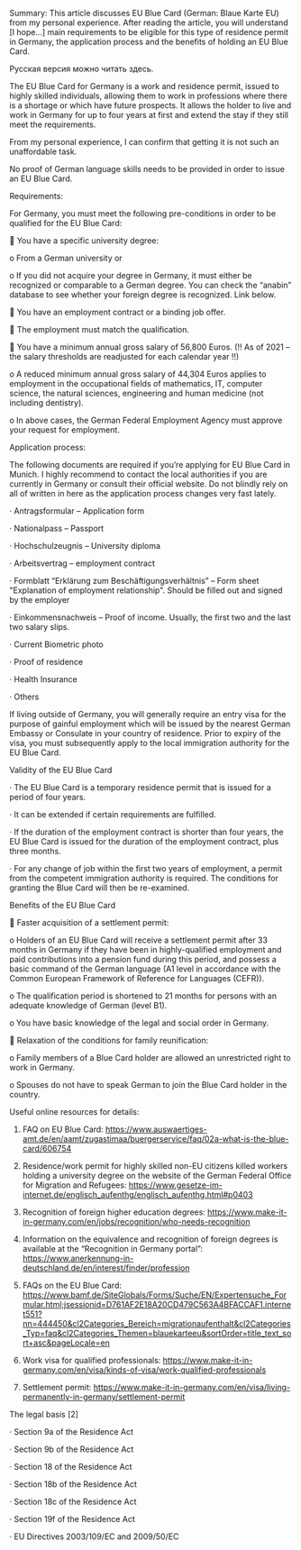 Summary: This article discusses EU Blue Card (German: Blaue Karte EU) from my personal experience. After reading the article, you will understand [I hope...] main requirements to be eligible for this type of residence permit in Germany, the application process and the benefits of holding an EU Blue Card.



Русская версия можно читать здесь.



The EU Blue Card for Germany is a work and residence permit, issued to highly skilled individuals, allowing them to work in professions where there is a shortage or which have future prospects. It allows the holder to live and work in Germany for up to four years at first and extend the stay if they still meet the requirements. 

From my personal experience, I can confirm that getting it is not such an unaffordable task. 

No proof of German language skills needs to be provided in order to issue an EU Blue Card. 

 

Requirements: 

For Germany, you must meet the following pre-conditions in order to be qualified for the EU Blue Card:

🔸 You have a specific university degree: 

o From a German university or

o If you did not acquire your degree in Germany, it must either be recognized or comparable to a German degree.  You can check the “anabin” database to see whether your foreign degree is recognized. Link below.

🔸 You have an employment contract or a binding job offer.

🔸 The employment must match the qualification.

🔸 You have a minimum annual gross salary of 56,800 Euros. (!! As of 2021 – the salary thresholds are readjusted for each calendar year !!)

o A reduced minimum annual gross salary of 44,304 Euros applies to employment in the occupational fields of mathematics, IT, computer science, the natural sciences, engineering and human medicine (not including dentistry).

o In above cases, the German Federal Employment Agency must approve your request for employment.

 

Application process: 

The following documents are required if you’re applying for EU Blue Card in Munich. I highly recommend to contact the local authorities if you are currently in Germany or consult their official website. Do not blindly rely on all of written in here as the application process changes very fast lately.

·       Antragsformular – Application form

·       Nationalpass – Passport

·       Hochschulzeugnis – University diploma

·       Arbeitsvertrag – employment contract

·       Formblatt “Erklärung zum Beschäftigungsverhältnis” – Form sheet "Explanation of employment relationship". Should be filled out and signed by the employer

·       Einkommensnachweis – Proof of income. Usually, the first two and the last two salary slips.

·       Current Biometric photo

·       Proof of residence

·       Health Insurance

·       Others

If living outside of Germany, you will generally require an entry visa for the purpose of gainful employment which will be issued by the nearest German Embassy or Consulate in your country of residence. Prior to expiry of the visa, you must subsequently apply to the local immigration authority for the EU Blue Card.

 

 

Validity of the EU Blue Card

·       The EU Blue Card is a temporary residence permit that is issued for a period of four years. 

·       It can be extended if certain requirements are fulfilled.

·       If the duration of the employment contract is shorter than four years, the EU Blue Card is issued for the duration of the employment contract, plus three months. 

·       For any change of job within the first two years of employment, a permit from the competent immigration authority is required. The conditions for granting the Blue Card will then be re-examined.

 

Benefits of the EU Blue Card

🔸  Faster acquisition of a settlement permit: 

o  Holders of an EU Blue Card will receive a settlement permit after 33 months in Germany if they have been in highly-qualified employment and paid contributions into a pension fund during this period, and possess a basic command of the German language (A1 level in accordance with the Common European Framework of Reference for Languages (CEFR)). 

o  The qualification period is shortened to 21 months for persons with an adequate knowledge of German (level B1).

o  You have basic knowledge of the legal and social order in Germany.

🔸  Relaxation of the conditions for family reunification:

o  Family members of a Blue Card holder are allowed an unrestricted right to work in Germany. 

o  Spouses do not have to speak German to join the Blue Card holder in the country.

 

Useful online resources for details:

1.  FAQ on EU Blue Card: https://www.auswaertiges-amt.de/en/aamt/zugastimaa/buergerservice/faq/02a-what-is-the-blue-card/606754 

2.  Residence/work permit for highly skilled non-EU citizens killed workers holding a university degree on the website of the German Federal Office for Migration and Refugees: https://www.gesetze-im-internet.de/englisch_aufenthg/englisch_aufenthg.html#p0403 

3.  Recognition of foreign higher education degrees: https://www.make-it-in-germany.com/en/jobs/recognition/who-needs-recognition

4.  Information on the equivalence and recognition of foreign degrees is available at the “Recognition in Germany portal”: https://www.anerkennung-in-deutschland.de/en/interest/finder/profession 

5.  FAQs on the EU Blue Card: https://www.bamf.de/SiteGlobals/Forms/Suche/EN/Expertensuche_Formular.html;jsessionid=D761AF2E18A20CD479C563A4BFACCAF1.internet551?nn=444450&cl2Categories_Bereich=migrationaufenthalt&cl2Categories_Typ=faq&cl2Categories_Themen=blauekarteeu&sortOrder=title_text_sort+asc&pageLocale=en 

6.  Work visa for qualified professionals: https://www.make-it-in-germany.com/en/visa/kinds-of-visa/work-qualified-professionals 

7.  Settlement permit: https://www.make-it-in-germany.com/en/visa/living-permanently-in-germany/settlement-permit 

 

The legal basis [2]

·       Section 9a of the Residence Act

·       Section 9b of the Residence Act

·       Section 18 of the Residence Act

·       Section 18b of the Residence Act

·       Section 18c of the Residence Act

·       Section 19f of the Residence Act

·       EU Directives 2003/109/EC and 2009/50/EC